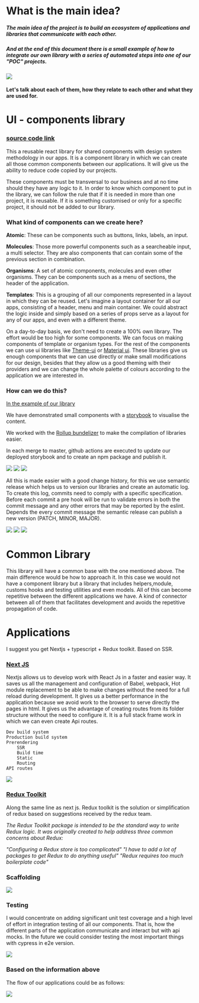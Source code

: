 # What is the main idea?

##### The main idea of the project is to build an ecosystem of applications and libraries that communicate with each other.

##### And at the end of this document there is a small example of how to integrate our own library with a series of automated steps into one of our "POC" projects.

![](https://github.com/jambsik-labs/jambsik-labs.github.io/blob/171dce733caa9e49814d3cd4f6f0110ff46972d1/img/flow_1.png?raw=true)

#### Let's talk about each of them, how they relate to each other and what they are used for.

# UI - components library

### [source code link](https://github.com/jambsik-labs/ui-components)

This a reusable react library for shared components with design system methodology in our apps.
It is a component library in which we can create all those common components between our applications. It will give us the ability to reduce code copied by our projects.

These components must be transversal to our business and at no time should they have any logic to it.
In order to know which component to put in the library, we can follow the rule that if it is needed in more than one project, it is reusable. If it is something customised or only for a specific project, it should not be added to our library.

### What kind of components can we create here?

<strong>Atomic</strong>: These can be components such as buttons, links, labels, an input.

<strong>Molecules</strong>: Those more powerful components such as a searcheable input, a multi selector. They are also components that can contain some of the previous section in combination.

<strong>Organisms</strong>: A set of atomic components, molecules and even other organisms. They can be components such as a menu of sections, the header of the application.

<strong>Templates</strong>: This is a grouping of all our components represented in a layout in which they can be reused. Let's imagine a layout container for all our apps, consisting of a header, menu and main container. We could abstract the logic inside and simply based on a series of props serve as a layout for any of our apps, and even with a different theme.

On a day-to-day basis, we don't need to create a 100% own library. The effort would be too high for some components. We can focus on making components of template or organism types. For the rest of the components we can use ui libraries like [Theme-ui](https://theme-ui.com/) or [Material ui](https://mui.com/). These libraries give us enough components that we can use directly or make small modifications for our design, besides that they allow us a good theming with their providers and we can change the whole palette of colours according to the application we are interested in.

### How can we do this?

[In the example of our library](https://github.com/jambsik-labs/ui-components)

We have demonstrated small components with a [storybook](https://github.com/jambsik-labs/https://jambsik-labs.web.app/?path=/story/atoms-button--default-case) to visualise the content.

We worked with the [Rollup bundelizer](https://rollupjs.org/guide/en/) to make the compilation of libraries easier.

In each merge to master, github actions are executed to update our deployed storybook and to create an npm package and publish it.

![](https://github.com/jambsik-labs/jambsik-labs.github.io/blob/master/img/1.png?raw=true)
![](https://github.com/jambsik-labs/jambsik-labs.github.io/blob/master/img/1b.png?raw=true)
![](https://github.com/jambsik-labs/jambsik-labs.github.io/blob/master/img/1c.png?raw=true)

All this is made easier with a good change history, for this we use semantic release which helps us to version our libraries and create an automatic log. To create this log, commits need to comply with a specific specification.
Before each commit a pre hook will be run to validate errors in both the commit message and any other errors that may be reported by the eslint. Depends the every commit message the semantic release can publish a new version (PATCH, MINOR, MAJOR).

![](https://github.com/jambsik-labs/jambsik-labs.github.io/blob/master/img/2.png?raw=true)
![](https://github.com/jambsik-labs/jambsik-labs.github.io/blob/master/img/3.png?raw=true)
![](https://github.com/jambsik-labs/jambsik-labs.github.io/blob/master/img/4.png?raw=true)

# Common Library

This library will have a common base with the one mentioned above. The main difference would be how to approach it. In this case we would not have a component library but a library that includes helpers,module, customs hooks and testing utilities and even models. All of this can become repetitive between the different applications we have. A kind of connector between all of them that facilitates development and avoids the repetitive propagation of code.

# Applications

I suggest you get Nextjs + typescript + Redux toolkit. Based on SSR.

### [Next JS](https://nextjs.org/)

Nextjs allows us to develop work with React Js in a faster and easier way. It saves us all the management and configuration of Babel, webpack, Hot module replacement to be able to make changes without the need for a full reload during development. It gives us a better performance in the application because we avoid work to the browser to serve directly the pages in html.
It gives us the advantage of creating routes from its folder structure without the need to configure it. It is a full stack frame work in which we can even create Api routes.
```
Dev build system
Production build system
Prerendering
    SSR
    Build time
    Static
    Routing
API routes 
```

![](https://github.com/jambsik-labs/jambsik-labs.github.io/blob/master/img/ssr.png?raw=true)

### [Redux Toolkit](https://redux-toolkit.js.org/)
Along the same line as next js. Redux toolkit is the solution or simplification of redux based on suggestions received by the redux team.

<em>
The Redux Toolkit package is intended to be the standard way to write Redux logic. It was originally created to help address three common concerns about Redux:

"Configuring a Redux store is too complicated"
"I have to add a lot of packages to get Redux to do anything useful"
"Redux requires too much boilerplate code"
</em>

### Scaffolding
![](https://github.com/jambsik-labs/jambsik-labs.github.io/blob/master/img/scaffolding.png?raw=true)

### Testing

I would concentrate on adding significant unit test coverage and a high level of effort in integration testing of all our components. That is, how the different parts of the application communicate and interact but with api mocks. In the future we could consider testing the most important things with cypress in e2e version.

![](https://github.com/jambsik-labs/jambsik-labs.github.io/blob/master/img/tests.png?raw=true)

### Based on the information above
The flow of our applications could be as follows:

![](https://github.com/jambsik-labs/jambsik-labs.github.io/blob/master/img/flow.png?raw=true)
